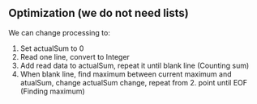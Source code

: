 ## Optimization (we do not need lists)


We can change processing to:
1) Set actualSum to 0
2) Read one line, convert to Integer 
3) Add read data to actualSum, repeat it until blank line (Counting sum)
4) When blank line, find maximum between current maximum and atualSum, change actualSum change, repeat from 2. point until EOF (Finding maximum)
